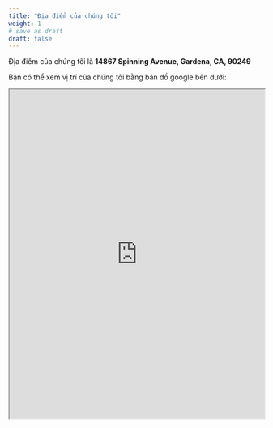 ```yaml
---
title: "Địa điểm của chúng tôi"
weight: 1
# save as draft
draft: false
---
```


Địa điểm của chúng tôi là **14867 Spinning Avenue, Gardena, CA, 90249**

Bạn có thể xem vị trí của chúng tôi bằng bản đồ google bên dưới:

<iframe src="https://www.google.com/maps/embed?pb=!1m18!1m12!1m3!1d3311.722910959429!2d-118.32157842377293!3d33.896789425921824!2m3!1f0!2f0!3f0!3m2!1i1024!2i768!4f13.1!3m3!1m2!1s0x80c2b597131ec9ab%3A0xada55885179cacaf!2s14867%20Spinning%20Ave%2C%20Gardena%2C%20CA%2090249!5e0!3m2!1sen!2sus!4v1693067439963!5m2!1sen!2sus" style="" width="100%" height="650" style="border:0;width:100%" allowfullscreen="true" loading="lazy" referrerpolicy="no-referrer-when-downgrade"></iframe>
